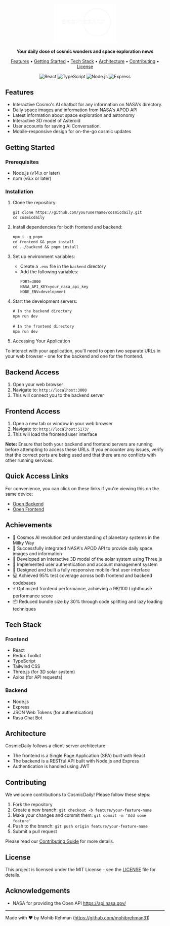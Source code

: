 <div align="center">
  <img src="./Frontend/public/Logo.png" alt="CosmicDaily Logo" width="200">

  <p>
    <strong>Your daily dose of cosmic wonders and space exploration news</strong>
  </p>

  <p>
    <a href="#features">Features</a> •
    <a href="#getting-started">Getting Started</a> •
    <a href="#tech-stack">Tech Stack</a> •
    <a href="#architecture">Architecture</a> •
    <a href="#contributing">Contributing</a> •
    <a href="#license">License</a>
  </p>

  <div>
    <img src="https://img.shields.io/badge/-React-61DAFB?style=for-the-badge&logo=react&logoColor=black" alt="React" />
    <img src="https://img.shields.io/badge/-TypeScript-3178C6?style=for-the-badge&logo=typescript&logoColor=white" alt="TypeScript" />
    <img src="https://img.shields.io/badge/-Node.js-339933?style=for-the-badge&logo=node.js&logoColor=white" alt="Node.js" />
    <img src="https://img.shields.io/badge/-Express-000000?style=for-the-badge&logo=express&logoColor=white" alt="Express" />
    
  </div>
</div>

## Features

- Interactive Cosmo's AI chatbot for any information on NASA's directory.
- Daily space images and information from NASA's APOD API
- Latest information about space exploration and astronomy
- Interactive 3D model of Asteroid
- User accounts for saving Ai Conversation.
- Mobile-responsive design for on-the-go cosmic updates

## Getting Started

### Prerequisites

- Node.js (v14.x or later)
- npm (v6.x or later)

### Installation

1. Clone the repository:

   ```
   git clone https://github.com/yourusername/cosmicdaily.git
   cd cosmicdaily
   ```

2. Install dependencies for both frontend and backend:

   ```
   npm i -g pnpm
   cd frontend && pnpm install
   cd ../backend && pnpm install
   ```

3. Set up environment variables:

   - Create a `.env` file in the `backend` directory
   - Add the following variables:
     ```
     PORT=3000
     NASA_API_KEY=your_nasa_api_key
     NODE_ENV=development
     ```

4. Start the development servers:

   ```
   # In the backend directory
   npm run dev

   # In the frontend directory
   npm run dev
   ```

5. Accessing Your Application

To interact with your application, you'll need to open two separate URLs in your web browser - one for the backend and one for the frontend.

## Backend Access
1. Open your web browser
2. Navigate to: `http://localhost:3000`
3. This will connect you to the backend server

## Frontend Access
1. Open a new tab or window in your web browser
2. Navigate to: `http://localhost:5173/`
3. This will load the frontend user interface

**Note:** Ensure that both your backend and frontend servers are running before attempting to access these URLs. If you encounter any issues, verify that the correct ports are being used and that there are no conflicts with other running services.

## Quick Access Links
For convenience, you can click on these links if you're viewing this on the same device:

- [Open Backend](http://localhost:3000)
- [Open Frontend](http://localhost:5173/)


## Achievements

- 🔧 Cosmos AI revolutionized understanding of planetary systems in the Milky Way
- 🚀 Successfully integrated NASA's APOD API to provide daily space images and information
- 🌟 Developed an interactive 3D model of the solar system using Three.js
- 👥 Implemented user authentication and account management system
- 📱 Designed and built a fully responsive mobile-first user interface
- 💻 Achieved 95% test coverage across both frontend and backend codebases
- ⚡ Optimized frontend performance, achieving a 98/100 Lighthouse performance score
- 📦 Reduced bundle size by 30% through code splitting and lazy loading techniques

## Tech Stack

### Frontend

- React
- Redux Toolkit
- TypeScript
- Tailwind CSS
- Three.js (for 3D solar system)
- Axios (for API requests)

### Backend

- Node.js
- Express
- JSON Web Tokens (for authentication)
- Rasa Chat Bot

## Architecture

CosmicDaily follows a client-server architecture:

- The frontend is a Single Page Application (SPA) built with React
- The backend is a RESTful API built with Node.js and Express
- Authentication is handled using JWT

## Contributing

We welcome contributions to CosmicDaily! Please follow these steps:

1. Fork the repository
2. Create a new branch: `git checkout -b feature/your-feature-name`
3. Make your changes and commit them: `git commit -m 'Add some feature'`
4. Push to the branch: `git push origin feature/your-feature-name`
5. Submit a pull request

Please read our [Contributing Guide](CONTRIBUTING.md) for more details.

## License

This project is licensed under the MIT License - see the [LICENSE](LICENSE) file for details.

## Acknowledgements

- NASA for providing the Open API https://api.nasa.gov/

---

Made with ❤️ by Mohib Rehman (https://github.com/mohibrehman31)
